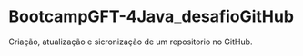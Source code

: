 # BootcampGFT-4Java_desafioGitHub
Criação, atualização e sicronização de um repositorio no GitHub.

